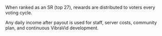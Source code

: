 When ranked as an SR (top 27), rewards are distributed to voters every voting cycle.

Any daily income after payout is used for staff, server costs, community plan, and continuous VibraVid development.
